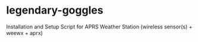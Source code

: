 # legendary-goggles
Installation and Setup Script for APRS Weather Station (wireless sensor(s) + weewx + aprx)
